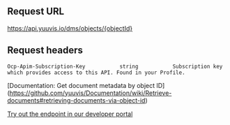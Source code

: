 ## Request URL

https://api.yuuvis.io/dms/objects/{objectId}

## Request headers

```
Ocp-Apim-Subscription-Key           string           Subscription key which provides access to this API. Found in your Profile.

```

[Documentation: Get document metadata by object ID] (https://github.com/yuuvis/Documentation/wiki/Retrieve-documents#retrieving-documents-via-object-id)

[Try out the endpoint in our developer portal](https://ateamk8s.azurewebsites.net/Apis/Endpoints/yadb-api)
